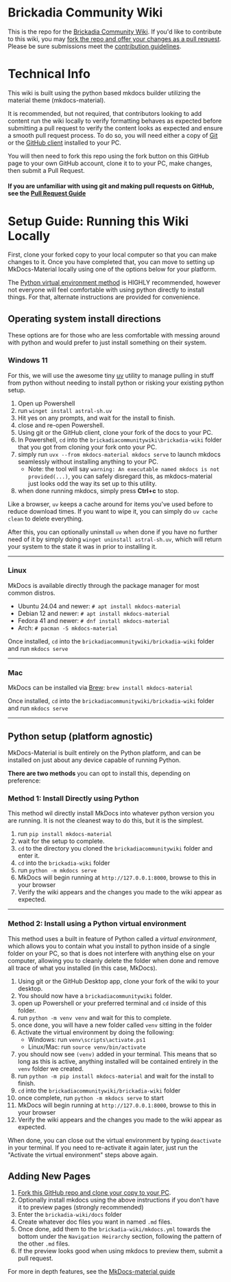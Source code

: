 # Brickadia Community Wiki
This is the repo for the [Brickadia Community Wiki](https://brickadia-community-wiki.github.io/brickadiacommunitywiki).
If you'd like to contribute to this wiki, you may [fork the repo and offer your changes as a pull request](pull-request-guide.md).
Please be sure submissions meet the [contribution guidelines](https://brickadia-community-wiki.github.io/brickadiacommunitywiki/contributing/).

# Technical Info
This wiki is built using the python based mkdocs builder utilizing the material theme (mkdocs-material).

It is recommended, but not required, that contributors looking to add content run the wiki locally to verify formatting behaves as expected before submitting a pull request to verify the content looks as expected and ensure a smooth pull request process.
To do so, you will need either a copy of [Git](https://git-scm.com/downloads) or the [GitHub client](https://github.com/apps/desktop) installed to your PC. 

You will then need to fork this repo using the fork button on this GitHub page to your own GitHub account, clone it to to your PC, make changes, then submit a Pull Request. 

#### If you are unfamiliar with using git and making pull requests on GitHub, see the [Pull Request Guide](pull-request-guide.md)

# Setup Guide: Running this Wiki Locally

First, clone your forked copy to your local computer so that you can make changes to it.
Once you have completed that, you can move to setting up MkDocs-Material locally using one of the options below for your platform. 

The [Python virtual environment method](#Method-2-Install-using-a-Python-virtual-environment) is HIGHLY recommended, however not everyone will feel comfortable with using python directly to install things. For that, alternate instructions are provided for convenience. 


## Operating system install directions
These options are for those who are less comfortable with messing around with python and would prefer to just install something on their system. 

### Windows 11
For this, we will use the awesome tiny [uv](https://astral.sh) utility to manage pulling in stuff from python without needing to install python or risking your existing python setup.

1. Open up Powershell
1. run `winget install astral-sh.uv`
1. Hit yes on any prompts, and wait for the install to finish. 
1. close and re-open Powershell. 
1. Using git or the GitHub client, clone your fork of the docs to your PC. 
1. In Powershell, `cd` into the `brickadiacommunitywiki\brickadia-wiki` folder that you got from cloning your fork onto your PC. 
1. simply run `uvx --from mkdocs-material mkdocs serve` to launch mkdocs seamlessly without installing anything to your PC.
    - Note: the tool will say `warning: An executable named mkdocs is not provided(...)`, you can safely disregard this, as mkdocs-material just looks odd the way its set up to this utility.  
1. when done running mkdocs, simply press **Ctrl+c** to stop.

Like a browser, `uv` keeps a cache around for items you've used before to reduce download times. If you want to wipe it, you can simply do `uv cache clean` to delete everything. 

After this, you can optionally uninstall `uv` when done if you have no further need of it by simply doing `winget uninstall astral-sh.uv`, which will return your system to the state it was in prior to installing it. 

----

### Linux
MkDocs is available directly through the package manager for most common distros. 

- Ubuntu 24.04 and newer: `# apt install mkdocs-material`
- Debian 12 and newer: `# apt install mkdocs-material`
- Fedora 41 and newer: `# dnf install mkdocs-material`
- Arch: `# pacman -S mkdocs-material`

Once installed, `cd` into the `brickadiacommunitywiki/brickadia-wiki` folder and run `mkdocs serve`

----

### Mac
MkDocs can be installed via [Brew](https://brew.sh):
`brew install mkdocs-material`

Once installed, `cd` into the `brickadiacommunitywiki/brickadia-wiki` folder and run `mkdocs serve`

----

## Python setup (platform agnostic)
MkDocs-Material is built entirely on the Python platform, and can be installed on just about any device capable of running Python. 

**There are two methods** you can opt to install this, depending on preference:

### Method 1: Install Directly using Python
This method wil directly install MkDocs into whatever python version you are running. It is not the cleanest way to do this, but it is the simplest. 

1. run `pip install mkdocs-material`
1. wait for the setup to complete. 
1. `cd` to the directory you cloned the `brickadiacommunitywiki` folder and enter it. 
1. `cd` into the `brickadia-wiki` folder
1. run `python -m mkdocs serve`
1. MkDocs will begin running at `http://127.0.0.1:8000`, browse to this in your browser
1. Verify the wiki appears and the changes you made to the wiki appear as expected. 

----

### Method 2: Install using a Python virtual environment
This method uses a built in feature of Python called a *virtual environment*, which allows you to contain what you install to python inside of a single folder on your PC, so that is does not interfere with anything else on your computer, allowing you to cleanly delete the folder when done and remove all trace of what you installed (in this case, MkDocs). 

1. Using git or the GitHub Desktop app, clone your fork of the wiki to your desktop. 
1. You should now have a `brickadiacommunitywiki` folder. 
1. open up Powershell or your preferred terminal and `cd` inside of this folder. 
1. run `python -m venv venv` and wait for this to complete. 
1. once done, you will have a new folder called `venv` sitting in the folder
1. Activate the virtual environment by doing the following:
    - Windows: run `venv\scripts\activate.ps1`
    - Linux/Mac: run `source venv/bin/activate`
1. you should now see `(venv)` added in your terminal. This means that so long as this is active, anything installed will be contained entirely in the `venv` folder we created. 
1. run `python -m pip install mkdocs-material` and wait for the install to finish. 
1. `cd` into the `brickadiacommunitywiki/brickadia-wiki` folder
1. once complete, run `python -m mkdocs serve` to start
1. MkDocs will begin running at `http://127.0.0.1:8000`, browse to this in your browser
1. Verify the wiki appears and the changes you made to the wiki appear as expected. 

When done, you can close out the virtual environment by typing `deactivate` in your terminal. If you need to re-activate it again later, just run the "Activate the virtual environment" steps above again. 



## Adding New Pages
1. [Fork this GitHub repo and clone your copy to your PC](pull-request-guide.md). 
1. Optionally install mkdocs using the above instructions if you don't have it to preview pages (strongly recommended)
1. Enter the `brickadia-wiki/docs` folder
1. Create whatever doc files you want in named `.md` files.
1. Once done, add them to the `brickadia-wiki/mkdocs.yml` towards the bottom under the `Navigation Heirarchy` section, following the pattern of the other `.md` files.
1. If the preview looks good when using mkdocs to preview them, submit a pull request. 

For more in depth features, see the [MkDocs-material guide](https://squidfunk.github.io/mkdocs-material/reference/)
